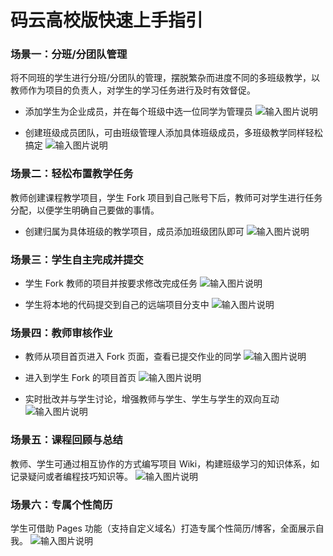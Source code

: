# 码云高校版快速上手指引

### 场景一：分班/分团队管理

将不同班的学生进行分班/分团队的管理，摆脱繁杂而进度不同的多班级教学，以教师作为项目的负责人，对学生的学习任务进行及时有效督促。

+ 添加学生为企业成员，并在每个班级中选一位同学为管理员
![输入图片说明](https://images.gitee.com/uploads/images/2018/0709/181118_31d43f09_409700.png "屏幕截图.png")

+ 创建班级成员团队，可由班级管理人添加具体班级成员，多班级教学同样轻松搞定
![输入图片说明](https://images.gitee.com/uploads/images/2018/0709/181131_e2913ef4_409700.png "屏幕截图.png")

### 场景二：轻松布置教学任务
教师创建课程教学项目，学生 Fork 项目到自己账号下后，教师可对学生进行任务分配，以便学生明确自己要做的事情。

+ 创建归属为具体班级的教学项目，成员添加班级团队即可
![输入图片说明](https://images.gitee.com/uploads/images/2018/0709/181145_c394bb55_409700.png "屏幕截图.png")

### 场景三：学生自主完成并提交

+ 学生 Fork 教师的项目并按要求修改完成任务
![输入图片说明](https://images.gitee.com/uploads/images/2018/0709/181155_e6928070_409700.png "屏幕截图.png")

+ 学生将本地的代码提交到自己的远端项目分支中
![输入图片说明](https://images.gitee.com/uploads/images/2018/0710/112309_6a3572fa_409700.png "屏幕截图.png")

### 场景四：教师审核作业

+ 教师从项目首页进入 Fork 页面，查看已提交作业的同学
![输入图片说明](https://images.gitee.com/uploads/images/2018/0710/113723_162839fa_409700.png "屏幕截图.png")

+ 进入到学生 Fork 的项目首页
![输入图片说明](https://images.gitee.com/uploads/images/2018/0710/112309_6a3572fa_409700.png "屏幕截图.png")

+ 实时批改并与学生讨论，增强教师与学生、学生与学生的双向互动
![输入图片说明](https://images.gitee.com/uploads/images/2018/0710/114409_6523d444_409700.png "屏幕截图.png")

### 场景五：课程回顾与总结

教师、学生可通过相互协作的方式编写项目 Wiki，构建班级学习的知识体系，如记录疑问或者编程技巧知识等。
![输入图片说明](https://images.gitee.com/uploads/images/2018/0709/181228_45ae3910_409700.png "屏幕截图.png")

### 场景六：专属个性简历

学生可借助 Pages 功能（支持自定义域名）打造专属个性简历/博客，全面展示自我。
![输入图片说明](https://images.gitee.com/uploads/images/2018/0709/181252_e5ab6cc4_409700.png "屏幕截图.png")

